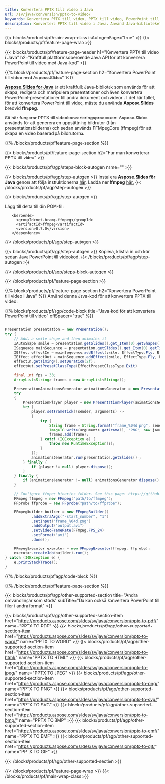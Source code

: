 ```yaml
---
title: Konvertera PPTX till video i Java
url: /sv/java/conversion/pptx-to-video/
keywords: Konvertera PPTX till video, PPTX till video, PowerPoint till video, PPT till MP4, Java API, Java Library
description: Konvertera PPTX till video i Java. Använd Java-bibliotekets API för att konvertera PowerPoint till video
---
```


{{< blocks/products/pf/main-wrap-class isAutogenPage="true" >}}
{{< blocks/products/pf/feature-page-wrap >}}

{{< blocks/products/pf/feature-page-header h1="Konvertera PPTX till video i Java" h2="Kraftfull plattformsoberoende Java API för att konvertera PowerPoint till video med Java-kod" >}}

{{% blocks/products/pf/feature-page-section h2="Konvertera PowerPoint till video med Aspose.Slides" %}}

[**Aspose.Slides for Java**](https://products.aspose.com/slides/sv/java/) är ett kraftfullt Java-bibliotek som används för att skapa, redigera och manipulera presentationer och även konvertera PowerPoint-presentationer till andra dokument och videor . I det här fallet, för att konvertera PowerPoint till video, måste du använda **Aspose.Slides** bredvid **ffmpeg**.

Så här fungerar PPTX till videokonverteringsprocessen: Aspose.Slides används för att generera en uppsättning bildrutor (från presentationsbilderna) och sedan används FFMpegCore (ffmpeg) för att skapa en video baserad på bildrutorna.

{{% /blocks/products/pf/feature-page-section %}}

{{< blocks/products/pf/feature-page-section  h2="Hur man konverterar PPTX till video" >}}

{{< blocks/products/pf/agp/steps-block-autogen name="" >}}

{{< blocks/products/pf/agp/step-autogen >}}
Installera **Aspose.Slides för Java** genom att följa instruktionerna [här](https://docs.aspose.com/slides/java/installation/). Ladda ner **ffmpeg** [här.](https://ffmpeg.org/download.html)
{{< /blocks/products/pf/agp/step-autogen >}}

{{< blocks/products/pf/agp/step-autogen >}}

Lägg till detta till din POM-fil:

```
   <beroende>
     <groupId>net.bramp.ffmpeg</groupId>
     <artifactId>ffmpeg</artifactId>
     <version>0.7.0</version>
   </dependency>
```

{{< /blocks/products/pf/agp/step-autogen >}}

{{< blocks/products/pf/agp/step-autogen >}}
Kopiera, klistra in och kör sedan Java PowerPoint till videokod.
{{< /blocks/products/pf/agp/step-autogen >}}

{{< /blocks/products/pf/agp/steps-block-autogen >}}

{{< /blocks/products/pf/feature-page-section >}}


{{% blocks/products/pf/feature-page-section  h2="Konvertera PowerPoint till video i Java" %}}
Använd denna Java-kod för att konvertera PPTX till video:

{{% blocks/products/pf/agp/code-block title="Java-kod för att konvertera PowerPoint till video" offSpacer="true" %}}
```java

Presentation presentation = new Presentation();
try {
    // Adds a smile shape and then animates it
    IAutoShape smile = presentation.getSlides().get_Item(0).getShapes().addAutoShape(ShapeType.SmileyFace, 110, 20, 500, 500);
    ISequence mainSequence = presentation.getSlides().get_Item(0).getTimeline().getMainSequence();
    IEffect effectIn = mainSequence.addEffect(smile, EffectType.Fly, EffectSubtype.TopLeft, EffectTriggerType.AfterPrevious);
    IEffect effectOut = mainSequence.addEffect(smile, EffectType.Fly, EffectSubtype.BottomRight, EffectTriggerType.AfterPrevious);
    effectIn.getTiming().setDuration(2f);
    effectOut.setPresetClassType(EffectPresetClassType.Exit);

    final int fps = 33;
    ArrayList<String> frames = new ArrayList<String>();

    PresentationAnimationsGenerator animationsGenerator = new PresentationAnimationsGenerator(presentation);
    try
    {
        PresentationPlayer player = new PresentationPlayer(animationsGenerator, fps);
        try {
            player.setFrameTick((sender, arguments) ->
            {
                try {
                    String frame = String.format("frame_%04d.png", sender.getFrameIndex());
                    ImageIO.write(arguments.getFrame(), "PNG", new java.io.File(frame));
                    frames.add(frame);
                } catch (IOException e) {
                    throw new RuntimeException(e);
                }
            });
            animationsGenerator.run(presentation.getSlides());
        } finally {
            if (player != null) player.dispose();
        }
    } finally {
        if (animationsGenerator != null) animationsGenerator.dispose();
    }

    // Configure ffmpeg binaries folder. See this page: https://github.com/rosenbjerg/FFMpegCore#installation
    FFmpeg ffmpeg = new FFmpeg("path/to/ffmpeg");
    FFprobe ffprobe = new FFprobe("path/to/ffprobe");

    FFmpegBuilder builder = new FFmpegBuilder()
            .addExtraArgs("-start_number", "1")
            .setInput("frame_%04d.png")
            .addOutput("output.avi")
            .setVideoFrameRate(FFmpeg.FPS_24)
            .setFormat("avi")
            .done();

    FFmpegExecutor executor = new FFmpegExecutor(ffmpeg, ffprobe);
    executor.createJob(builder).run();
} catch (IOException e) {
    e.printStackTrace();
}
```
{{% /blocks/products/pf/agp/code-block %}}

{{% /blocks/products/pf/feature-page-section %}}

{{< blocks/products/pf/agp/other-supported-section title="Andra omvandlingar som stöds" subTitle="Du kan också konvertera PowerPoint till filer i andra format" >}}

{{< blocks/products/pf/agp/other-supported-section-item href="https://products.aspose.com/slides/sv/java/conversion/pptx-to-pdf/" name="PPTX TO PDF" >}}
{{< blocks/products/pf/agp/other-supported-section-item href="https://products.aspose.com/slides/sv/java/conversion/pptx-to-word/" name="PPTX TO WORD" >}}
{{< blocks/products/pf/agp/other-supported-section-item href="https://products.aspose.com/slides/sv/java/conversion/pptx-to-html/" name="PPTX TO HTML" >}}
{{< blocks/products/pf/agp/other-supported-section-item href="https://products.aspose.com/slides/sv/java/conversion/pptx-to-jpeg/" name="PPTX TO JPEG" >}}
{{< blocks/products/pf/agp/other-supported-section-item href="https://products.aspose.com/slides/sv/java/conversion/pptx-to-png/" name="PPTX TO PNG" >}}
{{< blocks/products/pf/agp/other-supported-section-item href="https://products.aspose.com/slides/sv/java/conversion/pptx-to-svg/" name="PPTX TO SVG" >}}
{{< blocks/products/pf/agp/other-supported-section-item href="https://products.aspose.com/slides/sv/java/conversion/pptx-to-bmp/" name="PPTX TO BMP" >}}
{{< blocks/products/pf/agp/other-supported-section-item href="https://products.aspose.com/slides/sv/java/conversion/pptx-to-emf/" name="PPTX TO EMF" >}}
{{< blocks/products/pf/agp/other-supported-section-item href="https://products.aspose.com/slides/sv/java/conversion/pptx-to-gif/" name="PPTX TO GIF" >}}

{{< /blocks/products/pf/agp/other-supported-section >}}

{{< /blocks/products/pf/feature-page-wrap >}}
{{< /blocks/products/pf/main-wrap-class >}}